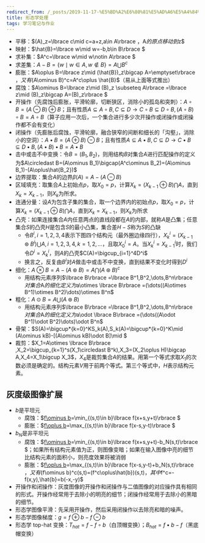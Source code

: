 ```yaml
---
redirect_from: /_posts/2019-11-17-%E5%BD%A2%E6%80%81%E5%AD%A6%E5%A4%84%E7%90%86/
title: 形态学处理
tags: 学习笔记与作业
---
```


- 平移：$(A)_z=\lbrace c\mid c=a+z,a\in A\rbrace $，$A$的原点移动到$z$
- 映射：$\hat{B}=\lbrace w\mid w=-b,b\in B\rbrace $
- 求补集：$A^c=\lbrace w\mid w\notin A\rbrace $
- 求差集：$A-B=\lbrace w\mid w\in A,w \notin B\rbrace =A\bigcup B^c$
- 膨胀：$A\oplus B=\lbrace z\mid (\hat{B})_z\bigcap A=\emptyset\rbrace $，又有$(A\ominus B)^c=A^c\oplus \hat{B}$（易从上面等式推出）
- 腐蚀：$A\ominus B=\lbrace z\mid (B)_z \subseteq A\rbrace =\lbrace z\mid (B)_z\bigcap A=(B)_z\rbrace $
- 开操作（先腐蚀后膨胀，平滑轮廓，切断狭区，消除小的孤岛和突刺）：$A\circ B=(A\ominus B)\oplus B$；且有性质$A\subseteq A\circ B,C\subseteq D \to C\circ B \subseteq D\circ B,(A \circ B)\circ B=A\circ B$（算子应用一次后，一个集合进行多少次开操作或闭操作或闭操作都不会有变化）
- 闭操作（先膨胀后腐蚀，平滑轮廓，融合狭窄的间断和细长的「沟壑」，消除小的空洞）：$A\bullet B=(A\oplus B)\ominus B$；且有性质$A\subseteq A\bullet B,C\subseteq D \to C\bullet B \subseteq D\bullet B,(A \bullet B)\bullet B=A\bullet B$
- 击中或击不中变换：令$B=(B_1,B_2)$，则用结构$B$对集合$A$进行匹配操作的定义为$A\circledast B=(A\ominus B_1)\bigcap(A^c\ominus B_2)=(A\ominus B_1)-(A\oplus\hat{B_2})$
- 边界提取：集合$A$的边界$\beta(A)=A-(A\ominus B)$
- 区域填充：取集合$A$上初始点$p$，取$X_0=p$，计算$X_k=(X_{k-1}\oplus B)\bigcap A$，直到$X_k=X_{k-1}$，则$X_k$为所求。
- 连通分量：设$A$为包含子集的集合，取一个边界内的初始点$p$，取$X_0=p$，计算$X_k=(X_{k-1}\oplus B)\bigcap A$，直到$X_k=X_{k-1}$，则$X_k$为所求
- 凸壳：如果连接集合$A$内任意两点的直线段都在$A$的内部，就称$A$是凸集；任意集合$S$的凸壳$H$是包含$S$的最小凸集，集合差$H-S$称为$S$的凸缺
  - 令$B^i,i=1,2,3,4$表示下图四个结构元（最外圈边缘四行），$X_k^i=(X_{k-1}\circledast B^i)\bigcup A ,i=1,2,3,4,k=1,2,\dots$，且取$X_0^i=A$。当$X_k^i=X_{k-1}^i$时，我们令$D^i=X_k^i$，则$A$的凸壳$C(A)=\bigcup_{i=1}^4D^i$
  - 换言之，反复由$B^i$对$A$做击中或击不中变换，直到结果不变化时得到$D^i$
- 细化：$A\otimes B=A-(A\circledast B)=A\bigcap(A\circledast B)^c$
  - 用结构元素序列$\lbrace B\rbrace =\lbrace B^1,B^2,\dots,B^n\rbrace $对集合$A$的细化定义为$a\otimes \lbrace B\rbrace =(\dots((A\otimes B^1)\otimes B^2)\dots)\otimes B^n$
- 粗化：$A\odot B=A\bigcup (A\circledast B)$
  - 用结构元素序列$\lbrace B\rbrace =\lbrace B^1,B^2,\dots,B^n\rbrace $对集合$A$的细化定义为$a\odot \lbrace B\rbrace =(\dots((A\odot B^1)\odot B^2)\dots)\odot B^n$
- 骨架：$S(A)=\bigcup*{k=0}^KS_k(A),S_k(A)=\bigcup*{k=0}^K\mid (A\ominus kB)-[(A\ominus kB)\odot B]\mid $
- 裁剪：$X_1=A\otimes \lbrace B\rbrace ,X_2=\bigcup_{k=1}^s(X_1\circledast B^k),X_3=(X_2\oplus H)\bigcap A,X_4=X_1\bigcup X_3$，$X_4$是裁剪集合$A$的结果。用第一个等式求取$X_1$的次数必须是确定的。结构元素$V$用于前两个等式。第三个等式中，$H$表示结构元素。

## 灰度级图像扩展

- $b$是平坦元
  - 腐蚀：$[f\ominus b](x,y)=\min_{(s,t)\in b}\lbrace f(x+s,y+t)\rbrace $
  - 膨胀：$[f\oplus b](x,y)=\max_{(s,t)\in b}\lbrace f(x-s,y-t)\rbrace $
- $b_N$是非平坦元
  - 腐蚀：$[f\ominus b](x,y)=\min_{(s,t)\in b}\lbrace f(x+s,y+t)-b_N(s,t)\rbrace $；如果所有结构元素值为正，则图像变暗；如果在输入图像中亮的细节比结构元素的面积小，则亮度效果将被消弱
  - 膨胀：$[f\oplus b](x,y)=\max_{(s,t)\in b}\lbrace f(x-s,y-t)+b_N(s,t)\rbrace $，又有$(f\ominus b)^c(s,t)=(f^c\oplus\hat{b})(s,t)$，其中$f^c=-f(x,y),\hat{b}=b(-x,-y)$
- 开操作和闭操作：灰度图像的开操作和闭操作与二值图像的对应操作具有相同的形式。开操作经常用于去除小的明亮的细节；闭操作经常用于去除小的黑暗的细节。
- 形态学图像平滑：先采用开操作，然后采用闭操作以去除亮和暗的噪声。
- 形态学图像梯度：$g=f\oplus b-f\ominus b$
- 形态学 top-hat 变换：$T_{hat}=f-f\circ b$（白顶帽变换）；$B_{hat}=f\bullet b-f$（黑底帽变换）
